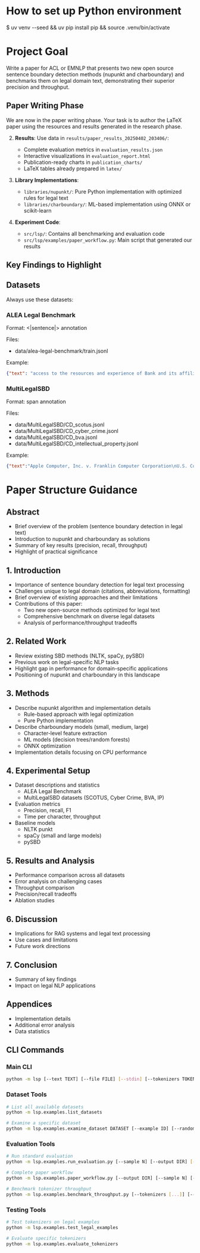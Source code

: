 # How to set up Python environment
$ uv venv --seed && uv pip install pip && source .venv/bin/activate

# Project Goal
Write a paper for ACL or EMNLP that presents two new open source sentence boundary detection methods (nupunkt and charboundary) and benchmarks them on legal domain text, demonstrating their superior precision and throughput.

## Paper Writing Phase
We are now in the paper writing phase. Your task is to author the LaTeX paper using the resources and results generated in the research phase.


2. **Results**: Use data in `results/paper_results_20250402_203406/`:
   - Complete evaluation metrics in `evaluation_results.json`
   - Interactive visualizations in `evaluation_report.html`
   - Publication-ready charts in `publication_charts/`
   - LaTeX tables already prepared in `latex/`

3. **Library Implementations**:
   - `libraries/nupunkt/`: Pure Python implementation with optimized rules for legal text
   - `libraries/charboundary/`: ML-based implementation using ONNX or scikit-learn

4. **Experiment Code**: 
   - `src/lsp/`: Contains all benchmarking and evaluation code
   - `src/lsp/examples/paper_workflow.py`: Main script that generated our results

## Key Findings to Highlight

## Datasets
Always use these datasets:

### ALEA Legal Benchmark

Format: <|sentence|> annotation

Files:
  - data/alea-legal-benchmark/train.jsonl

Example:

```json lines
{"text": "access to the resources and experience of Bank and its affiliates.<|sentence|>  In addition, there are public benefits to be derived from permitting capital markets to operate so that bank holding companies can make potentially profitable investments in nonbanking companies and from permitting banking organizations to allocate their resources in the manner they consider to be most efficient when such investments are consistent, as in this case, with the relevant considerations under the BHC Act.<|sentence|>  The Board has determined, therefore, that the performance of the proposed activities by"}
```


### MultiLegalSBD 

Format: span annotation

Files:
  - data/MultiLegalSBD/CD_scotus.jsonl
  - data/MultiLegalSBD/CD_cyber_crime.jsonl
  - data/MultiLegalSBD/CD_bva.jsonl
  - data/MultiLegalSBD/CD_intellectual_property.jsonl

Example:

```json lines
{"text":"Apple Computer, Inc. v. Franklin Computer Corporation\nU.S. Court of Appeals Third Circuit\nAugust 30, 1983\n714 F.2d 1240, 219 USPQ 113\n[Editor's note: This case is discussed in Legal Protection of Digital Information in:\nChapter 2, Section II.B.2. (Apple v. Franklin).]\n\nSloviter, Circuit Judge.\n\nI. Introduction\n\nApple Computer, Inc. appeals from the district court’s denial of a motion to preliminarily enjoin Franklin Computer Corp. from infringing the copyrights Apple holds on fourteen computer programs.\nThe decision to grant or refuse to grant a preliminary injunction is within the discretion of the district court. See A.O. Smith Corp. v. FTC, 530 F.2d 515, 525 (3d Cir. 1976). Although the scope of our review of the action of the district court in ruling on a motion for preliminary injunction is narrow, reversal is warranted if the trial court has abused its discretion or committed error in applying the law. Kennecott Corp. v. Smith, 637 F.2d 181, 187 (3d Cir. 1980). As the Second Circuit has stated recently, “Despite oft repeated statements that the issuance of a preliminary injunction rests in the discretion of the trial judge whose decisions will be reversed only for ‘abuse’, a court of appeals must reverse if the district court has proceeded on the basis of an erroneous view of the applicable law.” Donovan v. Bierwirth, 680 F.2d 263, 269 (2d Cir.), cert. denied, 103 S.Ct. 488 (1982).\nIn this case the district court denied the preliminary injunction, inter alia, because it had “some doubt as to the copyrightability of the programs.” Apple Computer, Inc. v. Franklin Computer Corp., 545 F. Supp. 812, 215 USPQ 935 (E.D. Pa. 1982). This legal ruling is fundamental to all future proceedings in this action and, as the parties and amici curiae seem to agree, has considerable significance to the computer services industry.1 Because we conclude that the district court proceeded under an erroneous view of the applicable law, we reverse the denial of the preliminary injunction and ...", "spans":[{"start":0,"end":53,"label":"Sentence","token_start":0,"token_end":9},{"start":54,"end":89,"label":"Sentence","token_start":11,"token_end":19},{"start":90,"end":105,"label":"Sentence","token_start":21,"token_end":24},{"start":106,"end":133,"label":"Sentence","token_start":26,"token_end":35},{"start":134,"end":268,"label":"Sentence","token_start":37,"token_end":73},{"start":270,"end":294,"label":"Sentence","token_start":75,"token_end":79},{"start":296,"end":298,"label":"Sentence","token_start":81,"token_end":82},{"start":299,"end":311,"label":"Sentence","token_start":83,"token_end":83},{"start":313,"end":508,"label":"Sentence","token_start":85,"token_end":118},{"start":509,"end":622,"label":"Sentence","token_start":120,"token_end":139},{"start":623,"end":685,"label":"Sentence","token_start":140,"token_end":167},{"start":686,"end":921,"label":"Sentence","token_start":168,"token_end":210},{"start":922,"end":981,"label":"Sentence","token_start":211,"token_end":233}, ...]}
```
 

# Paper Structure Guidance

## Abstract
- Brief overview of the problem (sentence boundary detection in legal text)
- Introduction to nupunkt and charboundary as solutions
- Summary of key results (precision, recall, throughput)
- Highlight of practical significance

## 1. Introduction
- Importance of sentence boundary detection for legal text processing
- Challenges unique to legal domain (citations, abbreviations, formatting)
- Brief overview of existing approaches and their limitations
- Contributions of this paper:
  - Two new open-source methods optimized for legal text
  - Comprehensive benchmark on diverse legal datasets
  - Analysis of performance/throughput tradeoffs

## 2. Related Work
- Review existing SBD methods (NLTK, spaCy, pySBD)
- Previous work on legal-specific NLP tasks
- Highlight gap in performance for domain-specific applications
- Positioning of nupunkt and charboundary in this landscape

## 3. Methods
- Describe nupunkt algorithm and implementation details
  - Rule-based approach with legal optimization
  - Pure Python implementation
- Describe charboundary models (small, medium, large)
  - Character-level feature extraction
  - ML models (decision trees/random forests)
  - ONNX optimization
- Implementation details focusing on CPU performance

## 4. Experimental Setup
- Dataset descriptions and statistics
  - ALEA Legal Benchmark
  - MultiLegalSBD datasets (SCOTUS, Cyber Crime, BVA, IP)
- Evaluation metrics
  - Precision, recall, F1
  - Time per character, throughput
- Baseline models
  - NLTK punkt
  - spaCy (small and large models)
  - pySBD

## 5. Results and Analysis
- Performance comparison across all datasets
- Error analysis on challenging cases
- Throughput comparison
- Precision/recall tradeoffs
- Ablation studies

## 6. Discussion
- Implications for RAG systems and legal text processing
- Use cases and limitations
- Future work directions

## 7. Conclusion
- Summary of key findings
- Impact on legal NLP applications

## Appendices
- Implementation details
- Additional error analysis
- Data statistics

## CLI Commands

### Main CLI
```bash
python -m lsp [--text TEXT] [--file FILE] [--stdin] [--tokenizers TOKENIZER [...]] [--format {text,json,csv}]
```

### Dataset Tools
```bash
# List all available datasets
python -m lsp.examples.list_datasets

# Examine a specific dataset
python -m lsp.examples.examine_dataset DATASET [--example ID] [--random N] [--analyze] [--sample SIZE] [--limit N] [--export FILE]
```

### Evaluation Tools
```bash
# Run standard evaluation 
python -m lsp.examples.run_evaluation.py [--sample N] [--output DIR] [--charts] [--html] [--html-output PATH] [--max-examples N]

# Complete paper workflow
python -m lsp.examples.paper_workflow.py [--output DIR] [--sample N] [--eval-sample N]

# Benchmark tokenizer throughput
python -m lsp.examples.benchmark_throughput.py [--tokenizers [...]] [--datasets [...]] [--limit N] [--warmup N] [--iterations N] [--output FILE]
```

### Testing Tools
```bash
# Test tokenizers on legal examples
python -m lsp.examples.test_legal_examples

# Evaluate specific tokenizers
python -m lsp.examples.evaluate_tokenizers
```